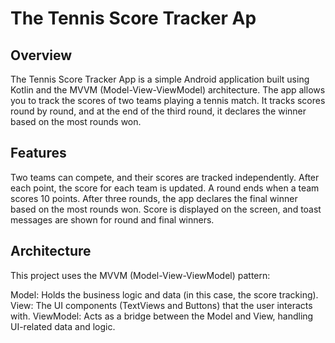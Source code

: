 # The Tennis Score Tracker Ap

## Overview
The Tennis Score Tracker App is a simple Android application built using Kotlin and the MVVM (Model-View-ViewModel) architecture. The app allows you to track the scores of two teams playing a tennis match. It tracks scores round by round, and at the end of the third round, it declares the winner based on the most rounds won.

## Features
Two teams can compete, and their scores are tracked independently.
After each point, the score for each team is updated.
A round ends when a team scores 10 points.
After three rounds, the app declares the final winner based on the most rounds won.
Score is displayed on the screen, and toast messages are shown for round and final winners.

## Architecture
This project uses the MVVM (Model-View-ViewModel) pattern:

Model: Holds the business logic and data (in this case, the score tracking).
View: The UI components (TextViews and Buttons) that the user interacts with.
ViewModel: Acts as a bridge between the Model and View, handling UI-related data and logic.
